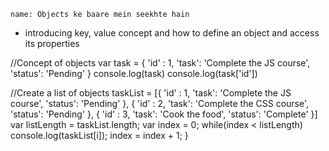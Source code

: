 ```ngMeta
name: Objects ke baare mein seekhte hain
```

- introducing key, value concept and how to define an object and access its properties

//Concept of objects
var task = {
        'id' : 1,
        'task': 'Complete the JS course',
        'status': 'Pending'
}
console.log(task)
console.log(task['id'])

//Create a list of objects
taskList = [{
                'id' : 1,
                'task': 'Complete the JS course',
                'status': 'Pending'
        },
        {
                'id' : 2,
                'task': 'Complete the CSS course',
                'status': 'Pending'
        },
        {
                'id' : 3,
                'task': 'Cook the food',
                'status': 'Complete'
        }]
var listLength = taskList.length;
var index = 0;
while(index < listLength)
        console.log(taskList[i]);
        index = index + 1;
}
